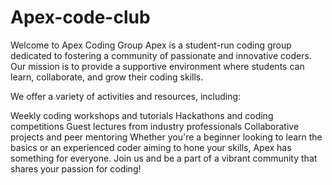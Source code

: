 # Apex-code-club
Welcome to Apex Coding Group
Apex is a student-run coding group dedicated to fostering a community of passionate and innovative coders. Our mission is to provide a supportive environment where students can learn, collaborate, and grow their coding skills.

We offer a variety of activities and resources, including:

Weekly coding workshops and tutorials
Hackathons and coding competitions
Guest lectures from industry professionals
Collaborative projects and peer mentoring
Whether you're a beginner looking to learn the basics or an experienced coder aiming to hone your skills, Apex has something for everyone. Join us and be a part of a vibrant community that shares your passion for coding!

